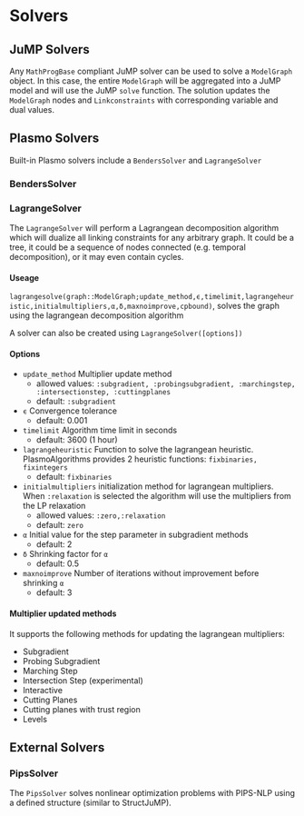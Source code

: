 # Solvers

## JuMP Solvers
Any `MathProgBase` compliant JuMP solver can be used to solve a `ModelGraph` object.  In this case, the entire `ModelGraph` will be aggregated into a JuMP model and
will use the JuMP `solve` function.  The solution updates the `ModelGraph` nodes and `Linkconstraints` with corresponding variable and dual values.

## Plasmo Solvers
Built-in Plasmo solvers include a `BendersSolver` and `LagrangeSolver`

### BendersSolver

### LagrangeSolver
The `LagrangeSolver` will perform a Lagrangean decomposition algorithm which will dualize all linking constraints for any arbitrary graph. It could be a tree, it could be a sequence of nodes connected (e.g. temporal decomposition), or it may even contain cycles.

#### Useage
`lagrangesolve(graph::ModelGraph;update_method,ϵ,timelimit,lagrangeheuristic,initialmultipliers,α,δ,maxnoimprove,cpbound)`, solves the graph using the lagrangean decomposition algorithm

A solver can also be created using `LagrangeSolver([options])`

#### Options

* `update_method` Multiplier update method
  * allowed values: `:subgradient, :probingsubgradient, :marchingstep, :intersectionstep, :cuttingplanes`
  * default: `:subgradient`
* `ϵ` Convergence tolerance
  - default: 0.001
* `timelimit` Algorithm time limit in seconds
  - default: 3600 (1 hour)
* `lagrangeheuristic` Function to solve the lagrangean heuristic. PlasmoAlgorithms provides 2 heuristic functions: `fixbinaries, fixintegers`
  - default: `fixbinaries`
* `initialmultipliers` initialization method for lagrangean multipliers. When `:relaxation` is selected the algorithm will use the multipliers from the LP relaxation
  - allowed values: `:zero,:relaxation`
  - default: `zero`
* `α` Initial value for the step parameter in subgradient methods
  - default: 2
* `δ` Shrinking factor for `α`
  - default: 0.5
* `maxnoimprove` Number of iterations without improvement before shrinking `α`
  - default: 3


#### Multiplier updated methods
It supports the following methods for updating the lagrangean multipliers:
* Subgradient
* Probing Subgradient
* Marching Step
* Intersection Step (experimental)
* Interactive
* Cutting Planes
* Cutting planes with trust region
* Levels


## External Solvers

### PipsSolver
The `PipsSolver` solves nonlinear optimization problems with PIPS-NLP using a defined structure (similar to StructJuMP).
